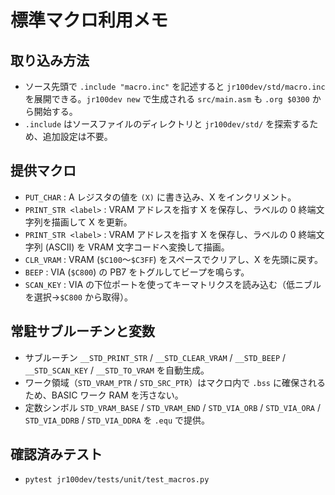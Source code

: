 # 標準マクロ利用メモ

## 取り込み方法
- ソース先頭で `.include "macro.inc"` を記述すると `jr100dev/std/macro.inc` を展開できる。`jr100dev new` で生成される `src/main.asm` も `.org $0300` から開始する。
- `.include` はソースファイルのディレクトリと `jr100dev/std/` を探索するため、追加設定は不要。

## 提供マクロ
- `PUT_CHAR` : A レジスタの値を `(X)` に書き込み、X をインクリメント。
- `PRINT_STR <label>` : VRAM アドレスを指す X を保存し、ラベルの 0 終端文字列を描画して X を更新。
- `PRINT_STR <label>` : VRAM アドレスを指す X を保存し、ラベルの 0 終端文字列 (ASCII) を VRAM 文字コードへ変換して描画。
- `CLR_VRAM` : VRAM (`$C100`〜`$C3FF`) をスペースでクリアし、X を先頭に戻す。
- `BEEP` : VIA (`$C800`) の PB7 をトグルしてビープを鳴らす。
- `SCAN_KEY` : VIA の下位ポートを使ってキーマトリクスを読み込む（低ニブルを選択→`$C800` から取得）。

## 常駐サブルーチンと変数
- サブルーチン `__STD_PRINT_STR` / `__STD_CLEAR_VRAM` / `__STD_BEEP` / `__STD_SCAN_KEY` / `__STD_TO_VRAM` を自動生成。
- ワーク領域（`STD_VRAM_PTR` / `STD_SRC_PTR`）はマクロ内で `.bss` に確保されるため、BASIC ワーク RAM を汚さない。
- 定数シンボル `STD_VRAM_BASE` / `STD_VRAM_END` / `STD_VIA_ORB` / `STD_VIA_ORA` / `STD_VIA_DDRB` / `STD_VIA_DDRA` を `.equ` で提供。

## 確認済みテスト
- `pytest jr100dev/tests/unit/test_macros.py`

